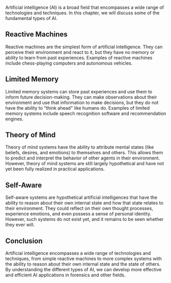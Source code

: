 
Artificial intelligence (AI) is a broad field that encompasses a wide range of technologies and techniques. In this chapter, we will discuss some of the fundamental types of AI.

Reactive Machines
-----------------

Reactive machines are the simplest form of artificial intelligence. They can perceive their environment and react to it, but they have no memory or ability to learn from past experiences. Examples of reactive machines include chess-playing computers and autonomous vehicles.

Limited Memory
--------------

Limited memory systems can store past experiences and use them to inform future decision-making. They can make observations about their environment and use that information to make decisions, but they do not have the ability to "think ahead" like humans do. Examples of limited memory systems include speech recognition software and recommendation engines.

Theory of Mind
--------------

Theory of mind systems have the ability to attribute mental states (like beliefs, desires, and emotions) to themselves and others. This allows them to predict and interpret the behavior of other agents in their environment. However, theory of mind systems are still largely hypothetical and have not yet been fully realized in practical applications.

Self-Aware
----------

Self-aware systems are hypothetical artificial intelligences that have the ability to reason about their own internal state and how that state relates to their environment. They could reflect on their own thought processes, experience emotions, and even possess a sense of personal identity. However, such systems do not exist yet, and it remains to be seen whether they ever will.

Conclusion
----------

Artificial intelligence encompasses a wide range of technologies and techniques, from simple reactive machines to more complex systems with the ability to reason about their own internal state and the state of others. By understanding the different types of AI, we can develop more effective and efficient AI applications in forensics and other fields.
